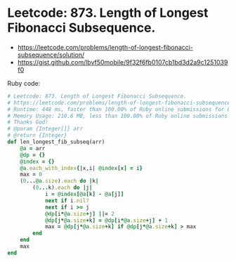 # Leetcode: 873. Length of Longest Fibonacci Subsequence.

- https://leetcode.com/problems/length-of-longest-fibonacci-subsequence/solution/
- https://gist.github.com/lbvf50mobile/9f32f6fb0107cb1bd3d2a9c1251039f0

Ruby code:
```Ruby
# Leetcode: 873. Length of Longest Fibonacci Subsequence.
# https://leetcode.com/problems/length-of-longest-fibonacci-subsequence/
# Runtime: 448 ms, faster than 100.00% of Ruby online submissions for Length of Longest Fibonacci Subsequence.
# Memory Usage: 210.6 MB, less than 100.00% of Ruby online submissions for Length of Longest Fibonacci Subsequence.
# Thanks God!
# @param {Integer[]} arr
# @return {Integer}
def len_longest_fib_subseq(arr)
    @a = arr
    @dp = {}
    @index = {}
    @a.each_with_index{|x,i| @index[x] = i}
    max = 0
    (0...@a.size).each do |k|
        (0...k).each do |j|
            i = @index[@a[k] - @a[j]]
            next if i.nil?
            next if i >= j
            @dp[i*@a.size+j] ||= 2
            @dp[j*@a.size+k] = @dp[i*@a.size+j] + 1
            max = @dp[j*@a.size+k] if @dp[j*@a.size+k] > max
        end
    end
    max
end
```

